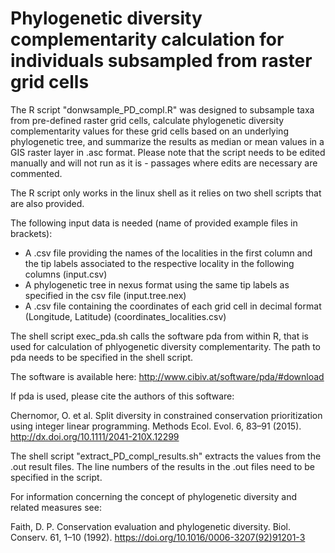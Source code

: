 # Phylogenetic diversity complementarity calculation for individuals subsampled from raster grid cells

The R script "donwsample_PD_compl.R" was designed to subsample taxa from pre-defined raster grid cells, calculate phylogenetic diversity complementarity values for these grid cells based on an underlying phylogenetic tree, and summarize the results as median or mean values in a GIS raster layer in .asc format. Please note that the script needs to be edited manually and will not run as it is - passages where edits are necessary are commented.

The R script only works in the linux shell as it relies on two shell scripts that are also provided.

The following input data is needed (name of provided example files in brackets): 
* A .csv file providing the names of the localities in the first column and the tip labels associated to the respective locality in the following columns (input.csv)
* A phylogenetic tree in nexus format using the same tip labels as specified in the csv file (input.tree.nex)
* A .csv file containing the coordinates of each grid cell in decimal format (Longitude, Latitude)  (coordinates_localities.csv)


The shell script exec_pda.sh calls the software pda from within R, that is used for calculation of phlyogenetic diversity complementarity. The path to pda needs to be specified in the shell script.

The software is available here: http://www.cibiv.at/software/pda/#download

If pda is used, please cite the authors of this software:

Chernomor, O. et al. Split diversity in constrained conservation prioritization using integer linear programming. Methods Ecol. Evol. 6, 83–91 (2015). http://dx.doi.org/10.1111/2041-210X.12299


The shell script "extract_PD_compl_results.sh" extracts the values from the .out result files. The line numbers of the results in the .out files need to be specified in the script.


For information concerning the concept of phylogenetic diversity and related measures see:

Faith, D. P. Conservation evaluation and phylogenetic diversity. Biol. Conserv. 61, 1–10 (1992). https://doi.org/10.1016/0006-3207(92)91201-3




